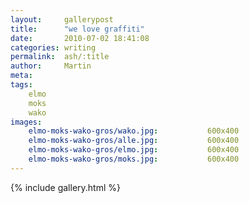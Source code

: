 ```yaml
---
layout:     gallerypost
title:      "we love graffiti"
date:       2010-07-02 18:41:08
categories: writing
permalink:  ash/:title
author:     Martin
meta:
tags:
    elmo
    moks
    wako
images:
    elmo-moks-wako-gros/wako.jpg:           600x400
    elmo-moks-wako-gros/alle.jpg:           600x400
    elmo-moks-wako-gros/elmo.jpg:           600x400
    elmo-moks-wako-gros/moks.jpg:           600x400
---
```


{% include gallery.html %}
